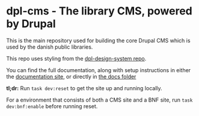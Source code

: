 # dpl-cms - The library CMS, powered by Drupal


This is the main repository used for building the core Drupal CMS which is used
by the danish public libraries.

This repo uses styling from the
[dpl-design-system repo](https://github.com/danskernesdigitalebibliotek/dpl-design-system/).

You can find the full documentation, along with setup instructions in either the
[documentation site](https://danskernesdigitalebibliotek.github.io/dpl-docs/DPL-CMS/),
or directly in [the docs folder](docs/)

**tl;dr:** Run `task dev:reset` to get the site up and running locally.

For a environment that consists of both a CMS site and a BNF site, run
`task dev:bnf:enable` before running reset.
